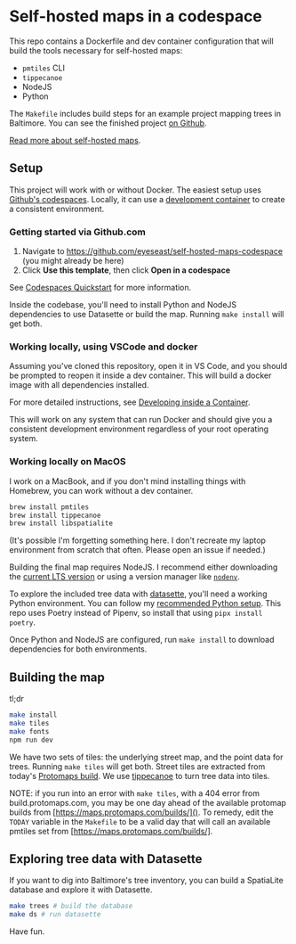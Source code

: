 # Self-hosted maps in a codespace

This repo contains a Dockerfile and dev container configuration that will build the tools necessary for self-hosted maps:

- `pmtiles` CLI
- `tippecanoe`
- NodeJS
- Python

The `Makefile` includes build steps for an example project mapping trees in Baltimore. You can see the finished project [on Github](https://github.com/eyeseast/baltimore-trees).

[Read more about self-hosted maps](https://www.muckrock.com/news/archives/2024/feb/13/release-notes-how-to-make-self-hosted-maps-that-work-everywhere-cost-next-to-nothing-and-might-even-work-in-airplane-mode/).

## Setup

This project will work with or without Docker. The easiest setup uses [Github's codespaces](https://docs.github.com/en/codespaces/overview). Locally, it can use a [development container](https://code.visualstudio.com/docs/devcontainers/containers) to create a consistent environment.

### Getting started via Github.com

1. Navigate to https://github.com/eyeseast/self-hosted-maps-codespace (you might already be here)
2. Click **Use this template**, then click **Open in a codespace**

See [Codespaces Quickstart](https://docs.github.com/en/codespaces/getting-started/quickstart) for more information.

Inside the codebase, you'll need to install Python and NodeJS dependencies to use Datasette or build the map. Running `make install` will get both.

### Working locally, using VSCode and docker

Assuming you've cloned this repository, open it in VS Code, and you should be prompted to reopen it inside a dev container. This will build a docker image with all dependencies installed.

For more detailed instructions, see [Developing inside a Container](https://code.visualstudio.com/docs/devcontainers/containers#_quick-start-open-an-existing-folder-in-a-container).

This will work on any system that can run Docker and should give you a consistent development environment regardless of your root operating system.

### Working locally on MacOS

I work on a MacBook, and if you don't mind installing things with Homebrew, you can work without a dev container.

```sh
brew install pmtiles
brew install tippecanoe
brew install libspatialite
```

(It's possible I'm forgetting something here. I don't recreate my laptop environment from scratch that often. Please open an issue if needed.)

Building the final map requires NodeJS. I recommend either downloading the [current LTS version](https://nodejs.org/en) or using a version manager like [`nodenv`](https://github.com/nodenv/nodenv).

To explore the included tree data with [datasette](https://datasette.io/), you'll need a working Python environment. You can follow my [recommended Python setup](https://chrisamico.com/blog/2023-01-14/python-setup/). This repo uses Poetry instead of Pipenv, so install that using `pipx install poetry`.

Once Python and NodeJS are configured, run `make install` to download dependencies for both environments.

## Building the map

tl;dr

```sh
make install
make tiles
make fonts
npm run dev
```

We have two sets of tiles: the underlying street map, and the point data for trees. Running `make tiles` will get both. Street tiles are extracted from today's [Protomaps build](https://maps.protomaps.com/builds/). We use [tippecanoe](https://github.com/felt/tippecanoe) to turn tree data into tiles.

NOTE: if you run into an error with `make tiles`, with a 404 error from build.protomaps.com, you may be one day ahead of the available protomap builds from [https://maps.protomaps.com/builds/](). To remedy, edit the `TODAY` variable in the `Makefile` to be a valid day that will call an available pmtiles set from [https://maps.protomaps.com/builds/].

## Exploring tree data with Datasette

If you want to dig into Baltimore's tree inventory, you can build a SpatiaLite database and explore it with Datasette.

```sh
make trees # build the database
make ds # run datasette
```

Have fun.
